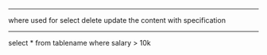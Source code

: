*****

where used for select delete update the content with specification

******


select * from tablename where salary > 10k
